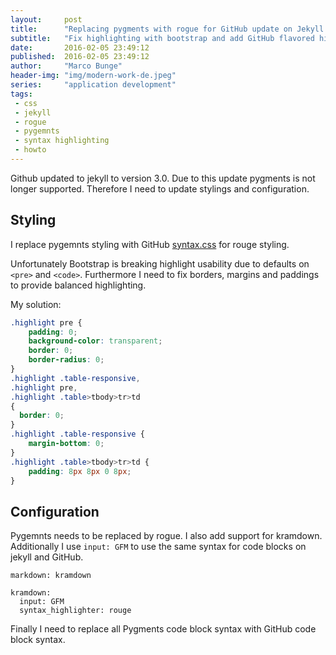 ```yaml
---
layout:     post
title:      "Replacing pygments with rogue for GitHub update on Jekyll 3.0"
subtitle:   "Fix highlighting with bootstrap and add GitHub flavored highlighting"
date:       2016-02-05 23:49:12
published:  2016-02-05 23:49:12
author:     "Marco Bunge"
header-img: "img/modern-work-de.jpeg"
series:     "application development"
tags:
 - css
 - jekyll
 - rogue
 - pygemnts
 - syntax highlighting
 - howto
---
```


Github updated to jekyll to version 3.0. Due to this update pygments is not longer supported. Therefore I need to update stylings and configuration.

## Styling 
I replace pygemnts styling with GitHub <a href="https://github.com/mojombo/tpw/blob/master/css/syntax.css">syntax.css</a> for rouge styling.

Unfortunately Bootstrap is breaking highlight usability due to defaults on `<pre>` and `<code>`. Furthermore I need to fix 
borders, margins and paddings to provide balanced highlighting. 

My solution:

```css
.highlight pre {
    padding: 0;
    background-color: transparent;
    border: 0;
    border-radius: 0;
}
.highlight .table-responsive,
.highlight pre,
.highlight .table>tbody>tr>td
{
  border: 0;
}
.highlight .table-responsive {
    margin-bottom: 0;
}
.highlight .table>tbody>tr>td {
    padding: 8px 8px 0 8px;
}
```

## Configuration

Pygemnts needs to be replaced by rogue. I also add support for kramdown. Additionally I use `input: GFM` to use the same syntax for code blocks 
on jekyll and GitHub.

```
markdown: kramdown

kramdown:
  input: GFM
  syntax_highlighter: rouge
```

Finally I need to replace all Pygments code block syntax with GitHub code block syntax.

